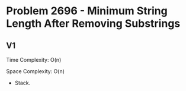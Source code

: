 # Problem 2696 - Minimum String Length After Removing Substrings

## V1

Time Complexity: O(n)

Space Complexity: O(n)

- Stack.
